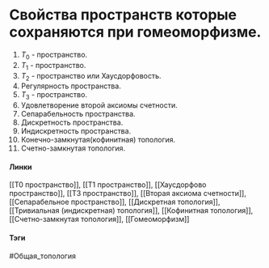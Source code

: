 # Свойства пространств которые сохраняются при гомеоморфизме.
1. $T_{0}$ - пространство.
2. $T_{1}$ - пространство.
3. $T_{2}$ - пространство или Хаусдорфовость.
4. Регулярность пространства.
5. $T_{3}$ - пространство.
6. Удовлетворение второй аксиомы счетности.
7. Сепарабельность пространства.
8. Дискретность пространства.
9. Индискретность пространства.
10. Конечно-замкнутая(кофинитная) топология.
11. Счетно-замкнутая топология.

#### Линки 
[[T0 пространство]],
[[T1 пространство]],
[[Хаусдорфово пространство]],
[[T3 пространство]],
[[Вторая аксиома счетности]],
[[Сепарабельное пространство]],
[[Дискретная топология]],
[[Тривиальная (индискретная) топология]],
[[Кофинитная топология]],
[[Счетно-замкнутая топология]],
[[Гомеоморфизм]]
#### Тэги 
 #Общая_топология
